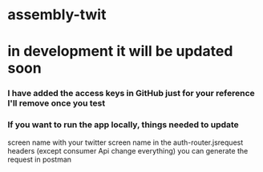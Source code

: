 # assembly-twit

# in development it will be updated soon 

### I have added the access keys in GitHub just for your reference I'll remove once you test

### If you want to run the app locally, things needed to update
screen name with your twitter screen name in the auth-router.jsrequest headers (except consumer Api change everything) you can generate the request in postman 

